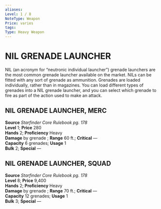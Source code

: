```yaml
---
aliases: 
Level: 1 / 8
NoteType: Weapon
Price: varies
tags: 
Type: Heavy Weapon
---
```

# NIL GRENADE LAUNCHER
NIL (an acronym for “neutronic individual launcher”) grenade launchers are the most common grenade launcher available on the market. NILs can be fitted with any sort of grenade as ammunition. Grenades are loaded individually, rather than in magazines. You can load different types of grenades into a NIL grenade launcher, and you can select which grenade to fire as part of the action used to make an attack.  

##  NIL GRENADE LAUNCHER, MERC

**Source** _Starfinder Core Rulebook pg. 178_  
**Level** 1; **Price** 280  
**Hands** 2; **Proficiency** Heavy  
**Damage** by grenade ; **Range** 60 ft.; **Critical** —  
**Capacity** 6 grenades; **Usage** 1  
**Bulk** 2; **Special** —

##  NIL GRENADE LAUNCHER, SQUAD

**Source** _Starfinder Core Rulebook pg. 178_  
**Level** 8; **Price** 9,400  
**Hands** 2; **Proficiency** Heavy  
**Damage** by grenade ; **Range** 70 ft.; **Critical** —  
**Capacity** 12 grenades; **Usage** 1  
**Bulk** 3; **Special** —